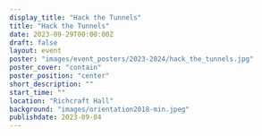 ```yaml
---
display_title: "Hack the Tunnels"
title: "Hack the Tunnels"
date: 2023-09-29T00:00:00Z
draft: false
layout: event
poster: "images/event_posters/2023-2024/hack_the_tunnels.jpg"
poster_cover: "contain"
poster_position: "center"
short_description: ""
start_time: ""
location: "Richcraft Hall"
background: "images/orientation2018-min.jpeg"
publishdate: 2023-09-04
---
```

